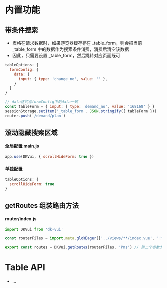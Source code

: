 # 内置功能

## 带条件搜索

- 表格在请求数据时，如果游览器缓存存在 _table_form，则会把当前 _table_form 中的数据作为搜索条件消费，消费后清空该数据
- 因此，只需要设置 _table_form，然后跳转对应页面既可

```js
tableOptions: {
  formConfig: {
    data: {
      input: { type: 'change_no', value: '' },
    }
  }
}

// data格式与formConfig中的data一致
const tableForm = { input: { type: 'demand_no', value: '168168' } }
sessionStorage.setItem('_table_form', JSON.stringify({ tableForm }))
router.push('/demand/plan')
```

## 滚动隐藏搜索区域

#### 全局配置 main.js

```js
app.use(DKVui, { scrollHideForm: true })
```

#### 单独配置

```js
tableOptions: {
  scrollHideForm: true
}
```

## getRoutes 组装路由方法

#### router/index.js

```js
import DKVui from 'dk-vui'

const routerFiles = import.meta.globEager(['../views/**/index.vue', '!**/components/**']) // 第二个参数为排除文件

export const routes = DKVui.getRoutes(routerFiles, 'Pms') // 第二个参数为路由名称前缀，如 Pms
```

# Table API



- ...
<!-- - 基础页面为列表页，页面高度100%，溢出隐藏
- edit为true时为编辑页，横向溢出隐藏，纵向溢出为自动
- 编辑页保留滚动位置

## Attributes

| 属性名 | 说明                                  | 类型    | 默认值 |
| ------ | ------------------------------------- | ------- | ------ |
| edit   | 是否为编辑页                          | boolean | —      |
| footer | 为编辑页时底部固定区域配置 { offset } | object  | {}     |

## Slots

| 插槽名 | 说明               |
| ------ | ------------------ |
| left   | 左侧区域           |
| footer | 编辑页底部固定区域 |

## 按钮

```js
<VPage>页面内容</VPage>
``` -->

